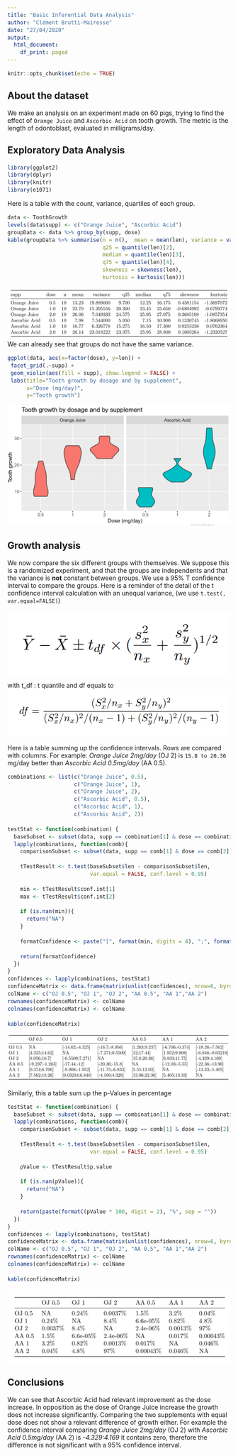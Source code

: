 ```yaml
---
title: "Basic Inferential Data Analysis"
author: "Clément Brutti-Mairesse"
date: "27/04/2020"
output:
  html_document:
    df_print: paged
---
```


```R
knitr::opts_chunk$set(echo = TRUE)
```

## About the dataset
We make an analysis on an experiment made on 60 pigs, trying to find the effect of `Orange Juice` and `Ascorbic Acid` on tooth growth. The metric is the length of odontoblast, evaluated in milligrams/day.

## Exploratory Data Analysis
```R
library(ggplot2)
library(dplyr)
library(knitr)
library(e1071)
```

Here is a table with the count, variance, quartiles of each group.
```R
data <- ToothGrowth
levels(data$supp) <- c("Orange Juice", "Ascorbic Acid")
groupData <- data %>% group_by(supp, dose)
kable(groupData %>% summarise(n = n(),  mean = mean(len), variance = var(len), 
                              q25 = quantile(len)[2], 
                              median = quantile(len)[3], 
                              q75 = quantile(len)[4],
                              skewness = skewness(len),
                              kurtosis = kurtosis(len)))
```
![EDA](eda.png)
We can already see that groups do not have the same variance.

```R
ggplot(data, aes(x=factor(dose), y=len)) + 
 facet_grid(.~supp) +
 geom_violin(aes(fill = supp), show.legend = FALSE) +
 labs(title="Tooth growth by dosage and by supplement", 
      x="Dose (mg/day)",
      y="Tooth growth")
```
![Violin Plot](violinplot.png)


## Growth analysis
We now compare the six different groups with themselves. We suppose this is a randomized experiment, and that the groups are independents and that the variance is **not** constant between groups. We use a 95% T confidence interval to compare the groups. Here is a reminder of the detail of the t confidence interval calculation with an unequal variance, (we use `t.test(, var.equal=FALSE)`)

![ttest](t-test.png)

with t_df : t quantile and df equals to
![df](df.png)

Here is a table summing up the confidence intervals. Rows are compared with columns. For example: *Orange Juice 2mg/day* (OJ 2) is `15.8 to 20.36` mg/day better than *Ascorbic Acid 0.5mg/day* (AA 0.5).

```R
combinations <- list(c("Orange Juice", 0.5), 
                     c("Orange Juice", 1), 
                     c("Orange Juice", 2),
                     c("Ascorbic Acid", 0.5), 
                     c("Ascorbic Acid", 1), 
                     c("Ascorbic Acid", 2))

testStat <- function(combination) {
  baseSubset <- subset(data, supp == combination[1] & dose == combination[2])
  lapply(combinations, function(comb){
    comparisonSubset <- subset(data, supp == comb[1] & dose == comb[2])
    
    tTestResult <- t.test(baseSubset$len - comparisonSubset$len, 
                          var.equal = FALSE, conf.level = 0.95)
    
    min <- tTestResult$conf.int[1]
    max <- tTestResult$conf.int[2]
    
    if (is.nan(min)){
      return("NA")
    }
    
    formatConfidence <- paste("[", format(min, digits = 4), ";", format(max, digits=4), "]", sep = "")
    
    return(formatConfidence)
  })
}
confidences <- lapply(combinations, testStat)
confidenceMatrix <- data.frame(matrix(unlist(confidences), nrow=6, byrow=6))
colName <- c("OJ 0.5", "OJ 1", "OJ 2", "AA 0.5", "AA 1","AA 2")
rownames(confidenceMatrix) <- colName
colnames(confidenceMatrix) <- colName

kable(confidenceMatrix)
```
![confidence intervals](confidenceintervals.png)

Similarly, this a table sum up the p-Values in percentage
```R
testStat <- function(combination) {
  baseSubset <- subset(data, supp == combination[1] & dose == combination[2])
  lapply(combinations, function(comb){
    comparisonSubset <- subset(data, supp == comb[1] & dose == comb[2])
    
    tTestResult <- t.test(baseSubset$len - comparisonSubset$len, 
                          var.equal = FALSE, conf.level = 0.95)
    
    pValue <- tTestResult$p.value
    
    if (is.nan(pValue)){
      return("NA")
    }
    
    return(paste(formatC(pValue * 100, digit = 2), "%", sep = ""))
  })
}
confidences <- lapply(combinations, testStat)
confidenceMatrix <- data.frame(matrix(unlist(confidences), nrow=6, byrow=6))
colName <- c("OJ 0.5", "OJ 1", "OJ 2", "AA 0.5", "AA 1","AA 2")
rownames(confidenceMatrix) <- colName
colnames(confidenceMatrix) <- colName

kable(confidenceMatrix)
```
![pvalues](pvalues.png)

## Conclusions
We can see that Ascorbic Acid had relevant improvement as the dose increase. In opposition as the dose of Orange Juice increase the growth does not increase significantly. Comparing the two supplements with equal dose does not show a relevant difference of growth either. For example the confidence interval comparing *Orange Juice 2mg/day* (OJ 2) with *Ascorbic Acid 0.5mg/day* (AA 2) is *-4.329:4.169* it contains zero, therefore the difference is not significant with a 95% confidence interval.
